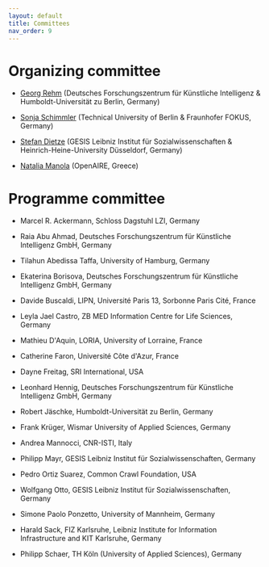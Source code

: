 ```yaml
---
layout: default
title: Committees
nav_order: 9
---
```


# Organizing committee

* [Georg Rehm](http://georg-re.hm) (Deutsches Forschungszentrum für Künstliche Intelligenz & Humboldt-Universität zu Berlin, Germany)

* [Sonja Schimmler](https://sites.google.com/view/sonjaschimmler/biography) (Technical University of Berlin & Fraunhofer FOKUS, Germany)

* [Stefan Dietze](http://stefandietze.net) (GESIS Leibniz Institut für Sozialwissenschaften & Heinrich-Heine-University Düsseldorf, Germany)

* [Natalia Manola](https://www.openaire.eu/natalia-manola) (OpenAIRE, Greece)

# Programme committee

* Marcel R. Ackermann, Schloss Dagstuhl LZI, Germany

* Raia Abu Ahmad, Deutsches Forschungszentrum für Künstliche Intelligenz GmbH, Germany

* Tilahun Abedissa Taffa, University of Hamburg, Germany

* Ekaterina Borisova, Deutsches Forschungszentrum für Künstliche Intelligenz GmbH, Germany

* Davide Buscaldi, LIPN, Université Paris 13, Sorbonne Paris Cité, France

* Leyla Jael Castro, ZB MED Information Centre for Life Sciences, Germany

* Mathieu D'Aquin, LORIA, University of Lorraine, France

* Catherine Faron, Université Côte d'Azur, France

* Dayne Freitag, SRI International, USA

* Leonhard Hennig, Deutsches Forschungszentrum für Künstliche Intelligenz GmbH, Germany

* Robert Jäschke, Humboldt-Universität zu Berlin, Germany

* Frank Krüger, Wismar University of Applied Sciences, Germany

* Andrea Mannocci, CNR-ISTI, Italy

* Philipp Mayr, GESIS Leibniz Institut für Sozialwissenschaften, Germany

* Pedro Ortiz Suarez, Common Crawl Foundation, USA

* Wolfgang Otto, GESIS Leibniz Institut für Sozialwissenschaften, Germany

* Simone Paolo Ponzetto, University of Mannheim, Germany

* Harald Sack, FIZ Karlsruhe, Leibniz Institute for Information Infrastructure and KIT Karlsruhe, Germany

* Philipp Schaer, TH Köln (University of Applied Sciences), Germany
 
